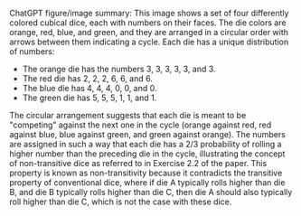 ChatGPT figure/image summary: This image shows a set of four differently colored cubical dice, each with numbers on their faces. The die colors are orange, red, blue, and green, and they are arranged in a circular order with arrows between them indicating a cycle. Each die has a unique distribution of numbers:

- The orange die has the numbers 3, 3, 3, 3, 3, and 3.
- The red die has 2, 2, 2, 6, 6, and 6.
- The blue die has 4, 4, 4, 0, 0, and 0.
- The green die has 5, 5, 5, 1, 1, and 1.

The circular arrangement suggests that each die is meant to be "competing" against the next one in the cycle (orange against red, red against blue, blue against green, and green against orange). The numbers are assigned in such a way that each die has a 2/3 probability of rolling a higher number than the preceding die in the cycle, illustrating the concept of non-transitive dice as referred to in Exercise 2.2 of the paper. This property is known as non-transitivity because it contradicts the transitive property of conventional dice, where if die A typically rolls higher than die B, and die B typically rolls higher than die C, then die A should also typically roll higher than die C, which is not the case with these dice.